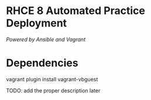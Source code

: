 # RHCE 8 Automated Practice Deployment
_Powered by Ansible and Vagrant_ 


# Dependencies
 vagrant plugin install vagrant-vbguest

TODO: add the proper description later
